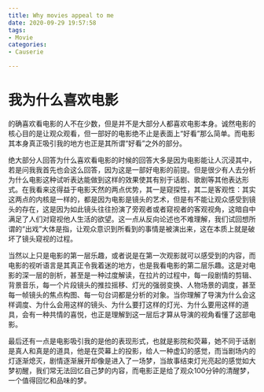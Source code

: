 ```yaml
---
title: Why movies appeal to me
date: 2020-09-29 19:57:58
tags: 
- Movie
categories: 
- Causerie

---
```


# 我为什么喜欢电影

的确喜欢看电影的人不在少数，但是并不是大部分人都喜欢电影本身。诚然电影的核心目的是让观众观看，但一部好的电影绝不止是表面上“好看”那么简单。而电影其本身真正吸引我的地方也正是其所谓“好看”之外的部分。

绝大部分人回答为什么喜欢看电影的时候的回答大多是因为电影能让人沉浸其中，若是问我我首先也会这么回答，因为这是一部好电影的前提。但是很少有人去分析为什么电影这种试听表达能做到这样的效果使其有别于话剧、歌剧等其他表达形式。在我看来这得益于电影天然的两点优势，其一是窥探性，其二是客观性：其实这两点的内核是一样的，都是因为电影是镜头的艺术，但是有不能让观众感受到镜头的存在，这是因为如此镜头往往扮演了旁观者或者窥视者的客观视角，这暗自中满足了人们对窥视他人生活的欲望。这一点从反向论述也不难理解，我们试回想所谓的“出戏”大体是指，让观众意识到所看到的事情是被演出来，这在本质上就是破坏了镜头窥视的过程。

当然以上只是电影的第一层乐趣，或者说是在第一次观影就可以感受到的内容，而电影的视听语言是其真正令我着迷的地方，也是我看电影的第二层乐趣。这是对电影的深一层的剖析，甚至是一种过度解读，在拉片的过程中，每一段剧情的剪辑、背景音乐，每一个片段镜头的推拉摇移、灯光的强弱变换、人物场景的调度，甚至每一帧镜头的焦点构图、每一句台词都是分析的对象。当你理解了导演为什么会这样调度、为什么会用这样的镜头、为什么要打这样的灯光、为什么要用这样的道具，会有一种共情的喜悦，也正是理解到这一层后才算从导演的视角看懂了这部电影。

最后还有一点是电影吸引我的是他的表现形式，也就是影院和荧幕，她不同于话剧是真人和真是的道具，他是在荧幕上的投影，给人一种虚幻的感觉，而当剧场内的灯逐渐熄灭，剧情逐渐展开却像是进入了一场梦，当故事结束灯光亮起的感觉如大梦初醒，我们常无法回忆自己梦的内容，而电影正是给了观众100分钟的清醒梦，一个值得回忆和品味的梦。